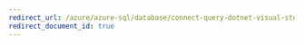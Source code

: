 ```yaml
---
redirect_url: /azure/azure-sql/database/connect-query-dotnet-visual-studio
redirect_document_id: true
---
```

